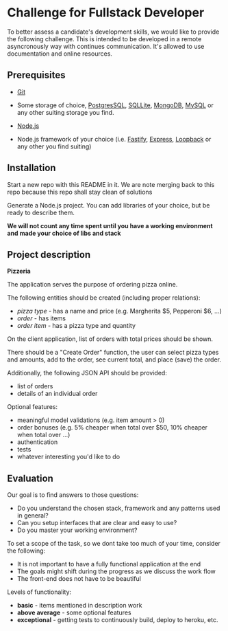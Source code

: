 Challenge for Fullstack Developer
===============================

To better assess a candidate's development skills, we would like to provide the following challenge. This is intended to be developed in a remote asyncronously way with continues communication.
It's allowed to use documentation and online resources.

Prerequisites
-------------

* [Git](https://git-scm.com/)
* Some storage of choice, [PostgresSQL](https://www.postgresql.org/), [SQLLite](https://www.sqlite.org/index.html), [MongoDB](https://www.mongodb.com/), [MySQL](https://www.mysql.com/) or any other suiting storage you find.

* [Node.js](https://nodejs.org/)
* Node.js framework of your choice (i.e. [Fastify](https://www.fastify.io/), [Express](https://expressjs.com/), [Loopback](https://loopback.io/) or any other you find suiting)

Installation
------------

Start a new repo with this README in it.
We are note merging back to this repo because this repo shall stay clean of solutions

Generate a Node.js project. You can add libraries of your choice, but be ready to describe them.

**We will not count any time spent until you have a working environment and made your choice of libs and stack**

Project description
-------------------

**Pizzeria**

The application serves the purpose of ordering pizza online.

The following entities should be created (including proper relations):

* *pizza type* - has a name and price (e.g. Margherita $5, Pepperoni $6, ...)
* *order* - has items
* *order item* - has a pizza type and quantity

On the client application, list of orders with total prices should be shown.

There should be a "Create Order" function, the user can select pizza types and amounts, add to the order, see current total, and place (save) the order.

Additionally, the following JSON API should be provided:

* list of orders
* details of an individual order

Optional features:

* meaningful model validations (e.g. item amount > 0)
* order bonuses (e.g. 5% cheaper when total over $50, 10% cheaper when total over ...)
* authentication
* tests
* whatever interesting you'd like to do

Evaluation
----------

Our goal is to find answers to those questions:

* Do you understand the chosen stack, framework and any patterns used in general?
* Can you setup interfaces that are clear and easy to use?
* Do you master your working environment?

To set a scope of the task, so we dont take too much of your time, consider the following:

* It is not important to have a fully functional application at the end
* The goals might shift during the progress as we discuss the work flow
* The front-end does not have to be beautiful

Levels of functionality:

* **basic** - items mentioned in description work
* **above average** - some optional features
* **exceptional** - getting tests to continuously build, deploy to heroku, etc.